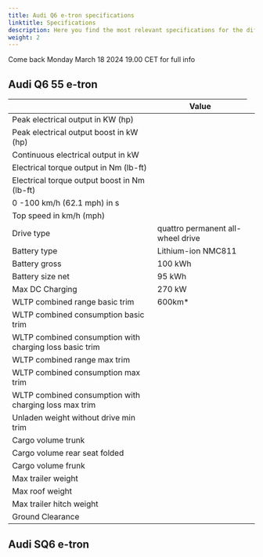 ```yaml
---
title: Audi Q6 e-tron specifications
linktitle: Specifications
description: Here you find the most relevant specifications for the different Q8 e-tron variants. Everything from range, top speed, battery size and trailer capacity.
weight: 2
---
```



<div class="alert alert-primary" role="alert">
 Come back Monday March 18 2024 19.00 CET for full info
</div>



## Audi Q6 55 e-tron


<table class="table table-striped border">
    <thead>
        <tr>
            <th>
            </th>
            <th>Value
            </th>
        </tr>
    </thead>
    <tbody>
        <tr>
            <td>Peak electrical output in KW (hp)</td>
            <td></td>
        </tr>
        <tr>
            <td> Peak electrical output boost in kW (hp)</td>
            <td></td>
        </tr>
        <tr>
            <td> Continuous electrical output in kW</td>
            <td></td>
        </tr>
        <tr>
            <td> Electrical torque output in Nm (lb-ft) </td>
            <td></td>
        </tr>
        <tr>
            <td>Electrical torque output boost in Nm (lb-ft) </td>
            <td></td>
        </tr>
        <tr>
            <td>0 -100 km/h (62.1 mph) in s </td>
            <td></td>
        </tr>
        <tr>
            <td>Top speed in km/h (mph)</td>
            <td></td>
        </tr>
        <tr>
            <td>Drive type </td>
            <td>quattro permanent all-wheel drive</td>
        </tr>
        <tr>
            <td>Battery type</td>
            <td>Lithium-ion NMC811</td>
        </tr>
        <tr>
            <td>Battery gross</td>
            <td>100 kWh</td>
        </tr>
        <tr>
            <td>Battery size net</td>
            <td>95 kWh</td>
        </tr>
        <tr>
            <td>Max DC Charging </td>
            <td>270 kW</td>
        </tr>
        <tr>
            <td>WLTP combined range basic trim </td>
            <td>600km*</td>
        </tr>
        <tr>
            <td>WLTP combined consumption basic trim </td>
            <td></td>
        </tr>
        <tr>
            <td>WLTP combined consumption with charging loss basic trim</td>
            <td></td>
        </tr>
        <tr>
            <td>WLTP combined range max trim</td>
            <td></td>
        </tr>
        <tr>
            <td>WLTP combined consumption max trim   </td>
            <td></td>
        </tr>
        <tr>
            <td>WLTP combined consumption with charging loss max trim</td>
            <td></td>
        </tr>
        <tr>
            <td>Unladen weight without drive min trim </td>
            <td></td>
        </tr>
        <tr>
            <td>Cargo volume trunk<td>
            <td></td>
        </tr>
        <tr>
            <td>Cargo volume rear seat folded</td>
            <td></td>
        </tr>
        <tr>
            <td>Cargo volume frunk</td>
            <td></td>
        </tr>
        <tr>
            <td>Max trailer weight</td>
            <td></td>
        </tr>
        <tr>
            <td>Max roof weight</td>
            <td></td>
        </tr>
        <tr>
            <td> Max trailer hitch weight</td>
            <td></td>
        </tr>
         <tr>
            <td>Ground Clearance</td>
            <td></td>
        </tr>
    </tbody>
</table>

## Audi SQ6 e-tron 


